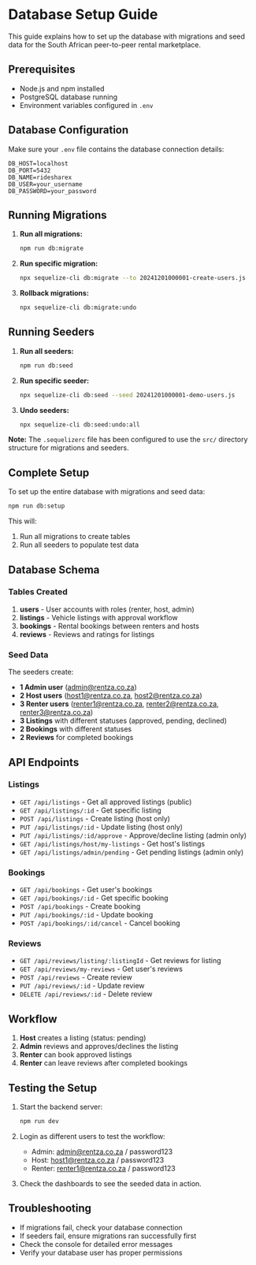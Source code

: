 # Database Setup Guide

This guide explains how to set up the database with migrations and seed data for the South African peer-to-peer rental marketplace.

## Prerequisites

- Node.js and npm installed
- PostgreSQL database running
- Environment variables configured in `.env`

## Database Configuration

Make sure your `.env` file contains the database connection details:

```env
DB_HOST=localhost
DB_PORT=5432
DB_NAME=ridesharex
DB_USER=your_username
DB_PASSWORD=your_password
```

## Running Migrations

1. **Run all migrations:**
   ```bash
   npm run db:migrate
   ```

2. **Run specific migration:**
   ```bash
   npx sequelize-cli db:migrate --to 20241201000001-create-users.js
   ```

3. **Rollback migrations:**
   ```bash
   npx sequelize-cli db:migrate:undo
   ```

## Running Seeders

1. **Run all seeders:**
   ```bash
   npm run db:seed
   ```

2. **Run specific seeder:**
   ```bash
   npx sequelize-cli db:seed --seed 20241201000001-demo-users.js
   ```

3. **Undo seeders:**
   ```bash
   npx sequelize-cli db:seed:undo:all
   ```

**Note:** The `.sequelizerc` file has been configured to use the `src/` directory structure for migrations and seeders.

## Complete Setup

To set up the entire database with migrations and seed data:

```bash
npm run db:setup
```

This will:
1. Run all migrations to create tables
2. Run all seeders to populate test data

## Database Schema

### Tables Created

1. **users** - User accounts with roles (renter, host, admin)
2. **listings** - Vehicle listings with approval workflow
3. **bookings** - Rental bookings between renters and hosts
4. **reviews** - Reviews and ratings for listings

### Seed Data

The seeders create:

- **1 Admin user** (admin@rentza.co.za)
- **2 Host users** (host1@rentza.co.za, host2@rentza.co.za)
- **3 Renter users** (renter1@rentza.co.za, renter2@rentza.co.za, renter3@rentza.co.za)
- **3 Listings** with different statuses (approved, pending, declined)
- **2 Bookings** with different statuses
- **2 Reviews** for completed bookings

## API Endpoints

### Listings
- `GET /api/listings` - Get all approved listings (public)
- `GET /api/listings/:id` - Get specific listing
- `POST /api/listings` - Create listing (host only)
- `PUT /api/listings/:id` - Update listing (host only)
- `PUT /api/listings/:id/approve` - Approve/decline listing (admin only)
- `GET /api/listings/host/my-listings` - Get host's listings
- `GET /api/listings/admin/pending` - Get pending listings (admin only)

### Bookings
- `GET /api/bookings` - Get user's bookings
- `GET /api/bookings/:id` - Get specific booking
- `POST /api/bookings` - Create booking
- `PUT /api/bookings/:id` - Update booking
- `POST /api/bookings/:id/cancel` - Cancel booking

### Reviews
- `GET /api/reviews/listing/:listingId` - Get reviews for listing
- `GET /api/reviews/my-reviews` - Get user's reviews
- `POST /api/reviews` - Create review
- `PUT /api/reviews/:id` - Update review
- `DELETE /api/reviews/:id` - Delete review

## Workflow

1. **Host** creates a listing (status: pending)
2. **Admin** reviews and approves/declines the listing
3. **Renter** can book approved listings
4. **Renter** can leave reviews after completed bookings

## Testing the Setup

1. Start the backend server:
   ```bash
   npm run dev
   ```

2. Login as different users to test the workflow:
   - Admin: admin@rentza.co.za / password123
   - Host: host1@rentza.co.za / password123
   - Renter: renter1@rentza.co.za / password123

3. Check the dashboards to see the seeded data in action.

## Troubleshooting

- If migrations fail, check your database connection
- If seeders fail, ensure migrations ran successfully first
- Check the console for detailed error messages
- Verify your database user has proper permissions
